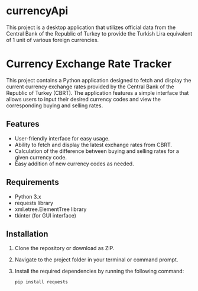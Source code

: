 # currencyApi
This project is a desktop application that utilizes official data from the Central Bank of the Republic of Turkey to provide the Turkish Lira equivalent of 1 unit of various foreign currencies.




# Currency Exchange Rate Tracker

This project contains a Python application designed to fetch and display the current currency exchange rates provided by the Central Bank of the Republic of Turkey (CBRT). The application features a simple interface that allows users to input their desired currency codes and view the corresponding buying and selling rates.

## Features

- User-friendly interface for easy usage.
- Ability to fetch and display the latest exchange rates from CBRT.
- Calculation of the difference between buying and selling rates for a given currency code.
- Easy addition of new currency codes as needed.

## Requirements

- Python 3.x
- requests library
- xml.etree.ElementTree library
- tkinter (for GUI interface)

## Installation

1. Clone the repository or download as ZIP.
2. Navigate to the project folder in your terminal or command prompt.
3. Install the required dependencies by running the following command:

   ```sh
   pip install requests
